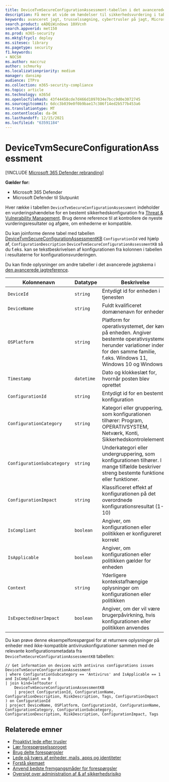 ```yaml
---
title: DeviceTvmSecureConfigurationAssessment-tabellen i det avancerede jagtskema
description: Få mere at vide om hændelser til sikkerhedsvurdering i tabellen DeviceTvmSecureConfigurationAssessment i det avancerede jagtskema. Disse hændelser indeholder enhedsoplysninger, oplysninger om sikkerhedskonfiguration, virkning og overholdelse af regler og standarder.
keywords: avanceret jagt, trusselssøgning, cybertrusler på jagt, Microsoft 365 Defender, microsoft 365, m365, søg, forespørgsel, telemetri, skemareference, kusto, tabel, kolonne, datatype, beskrivelse, trussel & håndtering af sikkerhedsrisici, TVM, enhedshåndtering, sikkerhedskonfiguration, DeviceTvmSecureConfigurationAssesment
search.product: eADQiWindows 10XVcnh
search.appverid: met150
ms.prod: m365-security
ms.mktglfcycl: deploy
ms.sitesec: library
ms.pagetype: security
f1.keywords:
- NOCSH
ms.author: maccruz
author: schmurky
ms.localizationpriority: medium
manager: dansimp
audience: ITPro
ms.collection: m365-security-compliance
ms.topic: article
ms.technology: m365d
ms.openlocfilehash: 43f44458cde7d466d1097034e7bcc9d0e3072745
ms.sourcegitcommit: 6dcc3b039e0f0b9bae17c386f14ed2b577b453a6
ms.translationtype: MT
ms.contentlocale: da-DK
ms.lasthandoff: 12/15/2021
ms.locfileid: "63591184"
---
```

# <a name="devicetvmsecureconfigurationassessment"></a>DeviceTvmSecureConfigurationAssessment

[!INCLUDE [Microsoft 365 Defender rebranding](../includes/microsoft-defender.md)]


**Gælder for:**
- Microsoft 365 Defender
- Microsoft Defender til Slutpunkt


Hver række i tabellen `DeviceTvmSecureConfigurationAssessment` indeholder en vurderingshændelse for en bestemt sikkerhedskonfiguration fra [Threat & Vulnerability Management](/windows/security/threat-protection/microsoft-defender-atp/next-gen-threat-and-vuln-mgt). Brug denne reference til at kontrollere de nyeste vurderingsresultater og afgøre, om enhederne er kompatible.

Du kan joinforme denne tabel med tabellen [DeviceTvmSecureConfigurationAssessmentKB](advanced-hunting-devicetvmsecureconfigurationassessmentkb-table.md) `ConfigurationId` ved hjælp af, `ConfigurationDescription` `DeviceTvmSecureConfigurationAssessmentKB` så du f.eks. kan se tekstbeskrivelsen af konfigurationen fra kolonnen i tabellen i resultaterne for konfigurationsvurderingen.

Du kan finde oplysninger om andre tabeller i det avancerede jagtskema i [den avancerede jagtreference](advanced-hunting-schema-tables.md).

| Kolonnenavn | Datatype | Beskrivelse |
|-------------|-----------|-------------|
| `DeviceId` | `string` | Entydigt id for enheden i tjenesten |
| `DeviceName` | `string` | Fuldt kvalificeret domænenavn for enheden |
| `OSPlatform` | `string` | Platform for operativsystemet, der kører på enheden. Angiver bestemte operativsystemer, herunder variationer inden for den samme familie, f.eks. Windows 11, Windows 10 og Windows 7.|
| `Timestamp` | `datetime` | Dato og klokkeslæt for, hvornår posten blev oprettet |
| `ConfigurationId` | `string` | Entydigt id for en bestemt konfiguration |
| `ConfigurationCategory` | `string` | Kategori eller gruppering, som konfigurationen tilhører: Program, OPERATIVSYSTEM, Netværk, Konti, Sikkerhedskontrolelementer |
| `ConfigurationSubcategory` | `string` | Underkategori eller undergruppering, som konfigurationen tilhører. I mange tilfælde beskriver streng bestemte funktioner eller funktioner. |
| `ConfigurationImpact` | `string` | Klassificeret effekt af konfigurationen på det overordnede konfigurationsresultat (1-10) |
| `IsCompliant` | `boolean` | Angiver, om konfigurationen eller politikken er konfigureret korrekt |
| `IsApplicable` | `boolean` | Angiver, om konfigurationen eller politikken gælder for enheden |
| `Context` | `string` | Yderligere kontekstafhængige oplysninger om konfigurationen eller politikken |
| `IsExpectedUserImpact` | `boolean` | Angiver, om der vil være brugerpåvirkning, hvis konfigurationen eller politikken anvendes |

Du kan prøve denne eksempelforespørgsel for at returnere oplysninger på enheder med ikke-kompatible antiviruskonfigurationer sammen med de relevante konfigurationsmetadata fra `DeviceTvmSecureConfigurationAssessmentKB` tabellen:

```kusto
// Get information on devices with antivirus configurations issues
DeviceTvmSecureConfigurationAssessment
| where ConfigurationSubcategory == 'Antivirus' and IsApplicable == 1 and IsCompliant == 0
| join kind=leftouter (
    DeviceTvmSecureConfigurationAssessmentKB
    | project ConfigurationId, ConfigurationName, ConfigurationDescription, RiskDescription, Tags, ConfigurationImpact
) on ConfigurationId
| project DeviceName, OSPlatform, ConfigurationId, ConfigurationName, ConfigurationCategory, ConfigurationSubcategory, ConfigurationDescription, RiskDescription, ConfigurationImpact, Tags
```

## <a name="related-topics"></a>Relaterede emner

- [Proaktivt lede efter trusler](advanced-hunting-overview.md)
- [Lær forespørgselssproget](advanced-hunting-query-language.md)
- [Brug delte forespørgsler](advanced-hunting-shared-queries.md)
- [Lede på tværs af enheder, mails, apps og identiteter](advanced-hunting-query-emails-devices.md)
- [Forstå skemaet](advanced-hunting-schema-tables.md)
- [Anvend bedste fremgangsmåder for forespørgsler](advanced-hunting-best-practices.md)
- [Oversigt over administration af & af sikkerhedsrisiko](/windows/security/threat-protection/microsoft-defender-atp/next-gen-threat-and-vuln-mgt)